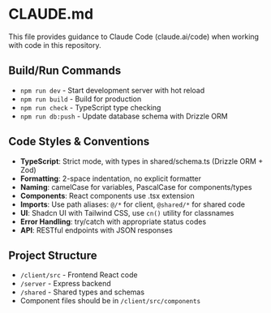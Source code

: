 # CLAUDE.md

This file provides guidance to Claude Code (claude.ai/code) when working with code in this repository.

## Build/Run Commands
- `npm run dev` - Start development server with hot reload
- `npm run build` - Build for production
- `npm run check` - TypeScript type checking
- `npm run db:push` - Update database schema with Drizzle ORM

## Code Styles & Conventions
- **TypeScript**: Strict mode, with types in shared/schema.ts (Drizzle ORM + Zod)
- **Formatting**: 2-space indentation, no explicit formatter
- **Naming**: camelCase for variables, PascalCase for components/types
- **Components**: React components use .tsx extension
- **Imports**: Use path aliases: `@/*` for client, `@shared/*` for shared code
- **UI**: Shadcn UI with Tailwind CSS, use `cn()` utility for classnames
- **Error Handling**: try/catch with appropriate status codes
- **API**: RESTful endpoints with JSON responses

## Project Structure
- `/client/src` - Frontend React code
- `/server` - Express backend
- `/shared` - Shared types and schemas
- Component files should be in `/client/src/components`